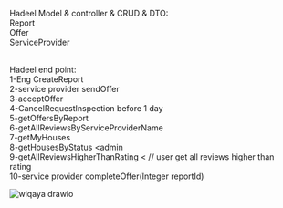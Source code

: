 Hadeel Model & controller & CRUD & DTO:  <br>
Report <br>
Offer<br>
ServiceProvider<br>
<br>

Hadeel end point:  <br>
1-Eng CreateReport<br>
2-service provider sendOffer<br>
3-acceptOffer<br>
4-CancelRequestInspection before 1 day<br>
5-getOffersByReport<br>
6-getAllReviewsByServiceProviderName<br>
7-getMyHouses<br>
8-getHousesByStatus <admin <br>
9-getAllReviewsHigherThanRating <   // user get all reviews higher than rating<br>
10-service provider completeOffer(Integer reportId) <br>





![wiqaya drawio](https://github.com/user-attachments/assets/6f8e7a7c-b2da-4fd5-8e3f-38b716dd97dd)

